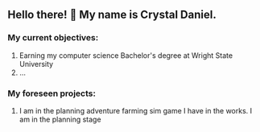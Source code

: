 ## Hello there! 👋 My name is Crystal Daniel.

### My current objectives:
1. Earning my computer science Bachelor's degree at Wright State University
2. ...

### My foreseen projects:
1. I am in the planning  adventure farming sim game I have in the works. I am in the planning stage

<!--
**CriglePig/CriglePig** is a ✨ _special_ ✨ repository because its `README.md` (this file) appears on your GitHub profile.

Here are some ideas to get you started:

- 🔭 I’m currently working on ...
- 🌱 I’m currently learning ...
- 👯 I’m looking to collaborate on ...
- 🤔 I’m looking for help with ...
- 💬 Ask me about ...
- 📫 How to reach me: ...
- 😄 Pronouns: ...
- ⚡ Fun fact: ...
-->
